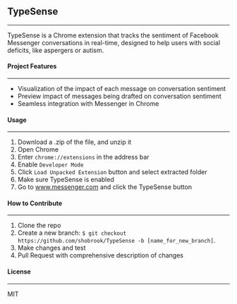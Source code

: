 ## TypeSense
---

TypeSense is a Chrome extension that tracks the sentiment of Facebook Messenger conversations in real-time, designed to help users with social deficits, like aspergers or autism.

#### Project Features
---

+ Visualization of the impact of each message on conversation sentiment
+ Preview impact of messages being drafted on conversation sentiment
+ Seamless integration with Messenger in Chrome


#### Usage
---

1. Download a .zip of the file, and unzip it
2. Open Chrome
3. Enter `chrome://extensions` in the address bar
4. Enable `Developer Mode`
5. Click `Load Unpacked Extension` button and select extracted folder
6. Make sure TypeSense is enabled
7. Go to www.messenger.com and click the TypeSense button

#### How to Contribute
---

1. Clone the repo
2. Create a new branch: `$ git checkout https://github.com/shobrook/TypeSense -b [name_for_new_branch]`.
3. Make changes and test
5. Pull Request with comprehensive description of changes

#### License
---

MIT
